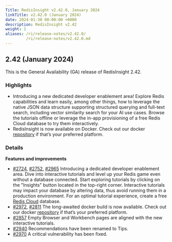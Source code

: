 ```yaml
---
Title: RedisInsight v2.42.0, January 2024
linkTitle: v2.42.0 (January 2024)
date: 2024-01-30 00:00:00 +0000
description: RedisInsight v2.42
weight: 1
aliases: /ri/release-notes/v2.42.0/
         /ri/release-notes/v2.42.0.md
---
```

## 2.42 (January 2024)
This is the General Availability (GA) release of RedisInsight 2.42.

### Highlights
- Introducing a new dedicated developer enablement area! Explore Redis capabilities and learn easily, among other things, how to leverage the native JSON data structure supporting structured querying and full-text search, including vector similarity search for your AI use cases. Browse the tutorials offline or leverage the in-app provisioning of a free Redis Cloud database to try them interactively.
- RedisInsight is now available on Docker. Check out our docker [repository](placeholder) if that’s your preferred platform. 


### Details

**Features and improvements**
- [#2724](https://github.com/RedisInsight/RedisInsight/pull/2724), [#2752](https://github.com/RedisInsight/RedisInsight/pull/2752), [#2965](https://github.com/RedisInsight/RedisInsight/pull/2965) Introducing a dedicated developer enablement area. Dive into interactive tutorials and level up your Redis game even without a database connected. Start exploring tutorials by clicking on the "Insights" button located in the top-right corner. Interactive tutorials may impact your database by altering data, thus avoid running them in a production environment. For an optimal tutorial experience, create a free [Redis Cloud](https://redis.com/try-free/?utm_source=redisinsight&utm_medium=main&utm_campaign=redisinsight_release_notes) database.
- [#2972](https://github.com/RedisInsight/RedisInsight/pull/2972), [#2811](https://github.com/RedisInsight/RedisInsight/pull/2811) The long-awaited docker build is now available. Check out our docker [repository](placeholder) if that’s your preferred platform.
- [#2857](https://github.com/RedisInsight/RedisInsight/pull/2857) Empty Browser and Workbench pages are aligned with the new interactive tutorials.
- [#2940](https://github.com/RedisInsight/RedisInsight/pull/2940) Recommendations have been renamed to Tips.
- [#2970](https://github.com/RedisInsight/RedisInsight/pull/2970) A critical vulnerability has been fixed.
